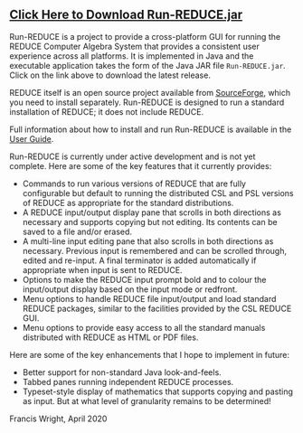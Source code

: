 ## [Click Here to Download Run-REDUCE.jar](https://github.com/fjwright/Run-REDUCE/releases/latest/download/Run-REDUCE.jar)

Run-REDUCE is a project to provide a cross-platform GUI for running
the REDUCE Computer Algebra System that provides a consistent user
experience across all platforms.  It is implemented in Java and the
executable application takes the form of the Java JAR file
`Run-REDUCE.jar`.  Click on the link above to download the latest
release.

REDUCE itself is an open source project available from
[SourceForge](https://sourceforge.net/projects/reduce-algebra/), which
you need to install separately.  Run-REDUCE is designed to run a
standard installation of REDUCE; it does not include REDUCE.

Full information about how to install and run Run-REDUCE is available
in the [User Guide](UserGuide.md).

Run-REDUCE is currently under active development and is not yet
complete.  Here are some of the key features that it currently
provides:

* Commands to run various versions of REDUCE that are fully
  configurable but default to running the distributed CSL and PSL
  versions of REDUCE as appropriate for the standard distributions.
* A REDUCE input/output display pane that scrolls in both directions
  as necessary and supports copying but not editing.  Its contents can
  be saved to a file and/or erased.
* A multi-line input editing pane that also scrolls in both directions
  as necessary.  Previous input is remembered and can be scrolled
  through, edited and re-input.  A final terminator is added
  automatically if appropriate when input is sent to REDUCE.
* Options to make the REDUCE input prompt bold and to colour the
  input/output display based on the input mode or redfront.
* Menu options to handle REDUCE file input/output and load standard
  REDUCE packages, similar to the facilities provided by the CSL
  REDUCE GUI.
* Menu options to provide easy access to all the standard manuals
  distributed with REDUCE as HTML or PDF files.

Here are some of the key enhancements that I hope to implement in
future:

* Better support for non-standard Java look-and-feels.
* Tabbed panes running independent REDUCE processes.
* Typeset-style display of mathematics that supports copying and
  pasting as input.  But at what level of granularity remains to be
  determined!

Francis Wright, April 2020
